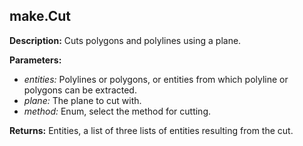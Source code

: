## make.Cut  
  
  
**Description:** Cuts polygons and polylines using a plane.  
  
**Parameters:**  
  * *entities:* Polylines or polygons, or entities from which polyline or polygons can be extracted.  
  * *plane:* The plane to cut with.  
  * *method:* Enum, select the method for cutting.  
  
**Returns:** Entities, a list of three lists of entities resulting from the cut.  
